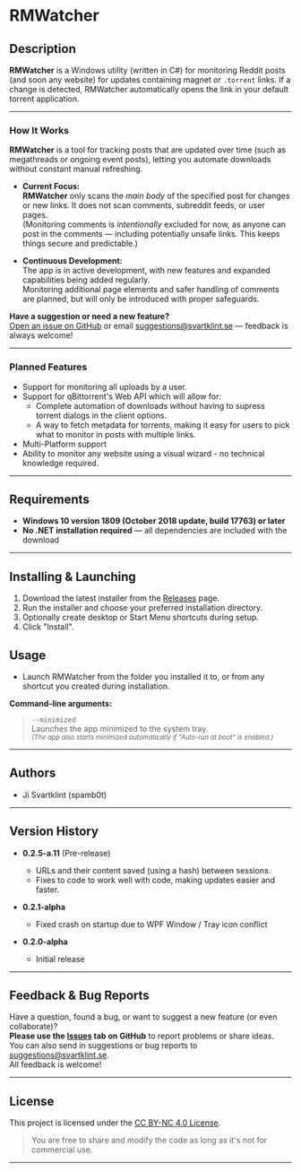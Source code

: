 # RMWatcher

## Description

**RMWatcher** is a Windows utility (written in C#) for monitoring Reddit posts (and soon any website) for updates containing magnet or `.torrent` links. If a change is detected, RMWatcher automatically opens the link in your default torrent application.

---

### How It Works

**RMWatcher** is a tool for tracking posts that are updated over time (such as megathreads or ongoing event posts), letting you automate downloads without constant manual refreshing.

- **Current Focus:**  
  **RMWatcher** only scans the *main body* of the specified post for changes or new links. It does not scan comments, subreddit feeds, or user pages.  
  (Monitoring comments is *intentionally* excluded for now, as anyone can post in the comments — including potentially unsafe links. This keeps things secure and predictable.)

- **Continuous Development:**  
  The app is in active development, with new features and expanded capabilities being added regularly.  
  Monitoring additional page elements and safer handling of comments are planned, but will only be introduced with proper safeguards.

**Have a suggestion or need a new feature?**  
[Open an issue on GitHub](../../issues) or email [suggestions@svartklint.se](mailto:suggestions@svartklint.se) — feedback is always welcome!

---

### Planned Features

- Support for monitoring all uploads by a user.
- Support for qBittorrent's Web API which will allow for:
  - Complete automation of downloads without having to supress torrent dialogs in the client options.
  - A way to fetch metadata for torrents, making it easy for users to pick what to monitor in posts with multiple links.
- Multi-Platform support
- Ability to monitor any website using a visual wizard - no technical knowledge required.

---

## Requirements

- **Windows 10 version 1809 (October 2018 update, build 17763) or later**
- **No .NET installation required** — all dependencies are included with the download

---

## Installing & Launching

1. Download the latest installer from the [Releases](../../releases) page.
2. Run the installer and choose your preferred installation directory.
3. Optionally create desktop or Start Menu shortcuts during setup.
4. Click "Install".

## Usage

- Launch RMWatcher from the folder you installed it to, or from any shortcut you created during installation.

**Command-line arguments:**
> `--minimized`  
> Launches the app minimized to the system tray.  
> <sub>*(The app also starts minimized automatically if "Auto-run at boot" is enabled.)*</sub>

---

## Authors

- Ji Svartklint (spamb0t)

---

## Version History

- **0.2.5-a.11** (Pre-release)
  - URLs and their content saved (using a hash) between sessions.
  - Fixes to code to work well with code, making updates easier and faster.

- **0.2.1-alpha**
	- Fixed crash on startup due to WPF Window / Tray icon conflict

- **0.2.0-alpha**  
    - Initial release

---

## Feedback & Bug Reports

Have a question, found a bug, or want to suggest a new feature (or even collaborate)?  
**Please use the [Issues](../../issues) tab on GitHub** to report problems or share ideas.  
You can also send in suggestions or bug reports to [suggestions@svartklint.se](mailto:suggestions@svartklint.se).  
All feedback is welcome!

---

## License

This project is licensed under the [CC BY-NC 4.0 License](https://creativecommons.org/licenses/by-nc/4.0/).

> You are free to share and modify the code as long as it's not for commercial use.

---
